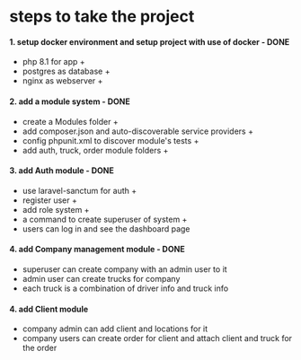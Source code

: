 # steps to take the project

#### 1. setup docker environment and setup project with use of docker - DONE

 - php 8.1 for app +
 - postgres as database +
 - nginx as webserver +

#### 2. add a module system - DONE
- create a Modules folder +
- add composer.json and auto-discoverable service providers +
- config phpunit.xml to discover module's tests +
- add auth, truck, order module folders +

#### 3. add Auth module - DONE
- use laravel-sanctum for auth +
- register user +
- add role system +
- a command to create superuser of system +
- users can log in and see the dashboard page

#### 4. add Company management module - DONE
- superuser can create company with an admin user to it
- admin user can create trucks for company
- each truck is a combination of driver info and truck info


#### 4. add Client module
- company admin can add client and locations for it
- company users can create order for client and attach client and truck for the order